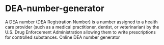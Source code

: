 # DEA-number-generator
A DEA number (DEA Registration Number) is a number assigned to a health care provider (such as a medical practitioner, dentist, or veterinarian) by the U.S. Drug Enforcement Administration allowing them to write prescriptions for controlled substances. Online DEA number generator
